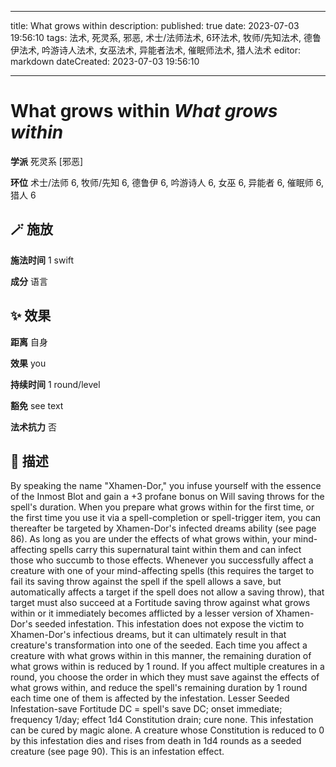 
---
title: What grows within
description: 
published: true
date: 2023-07-03 19:56:10
tags: 法术, 死灵系, 邪恶, 术士/法师法术, 6环法术, 牧师/先知法术, 德鲁伊法术, 吟游诗人法术, 女巫法术, 异能者法术, 催眠师法术, 猎人法术
editor: markdown
dateCreated: 2023-07-03 19:56:10

---

# **What grows within** *What grows within*

**学派** 死灵系 \[邪恶\] 

**环位** 术士/法师 6, 牧师/先知 6, 德鲁伊 6, 吟游诗人 6, 女巫 6, 异能者 6, 催眠师 6, 猎人 6

## 🪄 施放

**施法时间** 1 swift

**成分** 语言

## ✨ 效果  

**距离** 自身 

**效果** you 

**持续时间** 1 round/level 

**豁免** see text

**法术抗力** 否

## 📖 描述

By speaking the name "Xhamen-Dor," you infuse yourself with the essence of the Inmost Blot and gain a +3 profane bonus on Will saving throws for the spell's duration. When you prepare what grows within for the first time, or the first time you use it via a spell-completion or spell-trigger item, you can thereafter be targeted by Xhamen-Dor's infected dreams ability (see page 86). As long as you are under the effects of what grows within, your mind-affecting spells carry this supernatural taint within them and can infect those who succumb to those effects. Whenever you successfully affect a creature with one of your mind-affecting spells (this requires the target to fail its saving throw against the spell if the spell allows a save, but automatically affects a target if the spell does not allow a saving throw), that target must also succeed at a Fortitude saving throw against what grows within or it immediately becomes afflicted by a lesser version of Xhamen-Dor's seeded infestation. This infestation does not expose the victim to Xhamen-Dor's infectious dreams, but it can ultimately  result in that creature's transformation into one of the seeded. Each time you affect a creature with what grows within in this manner, the remaining duration of what grows within is reduced by 1 round. If you affect multiple creatures in a round, you choose the order in which they must save against the effects of what grows within, and reduce the spell's remaining duration by 1 round each time one of them is affected by the infestation.  Lesser Seeded Infestation-save Fortitude DC = spell's save DC; onset immediate; frequency 1/day; effect 1d4 Constitution drain; cure none. This infestation can be cured by magic alone. A creature whose Constitution is reduced to 0 by this infestation dies and rises from death in 1d4 rounds as a seeded creature (see page 90). This is an infestation effect.
    